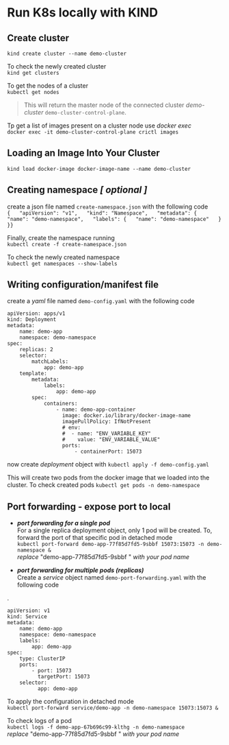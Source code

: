 # Run K8s locally with KIND



## Create cluster
`kind create cluster --name demo-cluster`

To check the newly created cluster  
`kind get clusters` 

To get the nodes of a cluster  
`kubectl get nodes`

> This will return the master node of the connected cluster *demo-cluster* 
> `demo-cluster-control-plane`.

Tp get a list of images present on a cluster node use *docker exec*  
`docker exec -it demo-cluster-control-plane crictl images`

## Loading an Image Into Your Cluster
`kind load docker-image docker-image-name --name demo-cluster`

## Creating namespace *[ optional ]*
create a json file named `create-namespace.json` with the following code  
`{  
  "apiVersion": "v1",  
  "kind": "Namespace",  
  "metadata": {  
  "name": "demo-namespace",  
  "labels": {  
  "name": "demo-namespace"  
  }  
 }}`

Finally, create the namespace running   
`kubectl create -f create-namespace.json`  

To check the newly created namespace  
`kubectl get namespaces --show-labels`  



## Writing configuration/manifest file
create a *yaml* file named `demo-config.yaml` with the following code  

    apiVersion: apps/v1
    kind: Deployment
    metadata:
	    name: demo-app
	    namespace: demo-namespace
	spec:
		replicas: 2
		selector:
			matchLabels:
				app: demo-app
		template:
			metadata:
				labels:
					app: demo-app
			spec:
				containers:
					- name: demo-app-container
					  image: docker.io/library/docker-image-name
					  imagePullPolicy: IfNotPresent
					  # env:
					  #  - name: "ENV_VARIABLE_KEY"
					  #    value: "ENV_VARIABLE_VALUE"
					  ports:
						  - containerPort: 15073

now create *deployment* object with `kubectl apply -f demo-config.yaml`

This will create two pods from the docker image that we loaded into the cluster. To check created pods 
`kubectl get pods -n demo-namespace`

## Port forwarding - expose port to local 

- ***port forwarding for a single pod***  
For a single replica deployment object, only 1 pod will be created. To, forward the port of that specific pod in detached mode  
`kubectl port-forward demo-app-77f85d7fd5-9sbbf 15073:15073 -n demo-namespace &`  
*replace* "demo-app-77f85d7fd5-9sbbf " *with your pod name*  

- ***port forwarding for multiple pods (replicas)***  
Create a *service* object named `demo-port-forwarding.yaml` with the following code  

.

    apiVersion: v1
    kind: Service
    metadata:
	    name: demo-app
	    namespace: demo-namespace
	    labels:
		    app: demo-app
	spec:
		type: ClusterIP
		ports:
			- port: 15073
			  targetPort: 15073
		selector:
			  app: demo-app

To apply the configuration in detached mode  
`kubectl port-forward service/demo-app -n demo-namespace 15073:15073 &`  


To check logs of a pod  
`kubectl logs -f demo-app-67b696c99-klthg -n demo-namespace`  
*replace* "demo-app-77f85d7fd5-9sbbf " *with your pod name*
